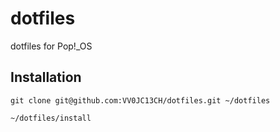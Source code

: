 # dotfiles

dotfiles for Pop!\_OS

## Installation

```
git clone git@github.com:VV0JC13CH/dotfiles.git ~/dotfiles
```

```
~/dotfiles/install
```
